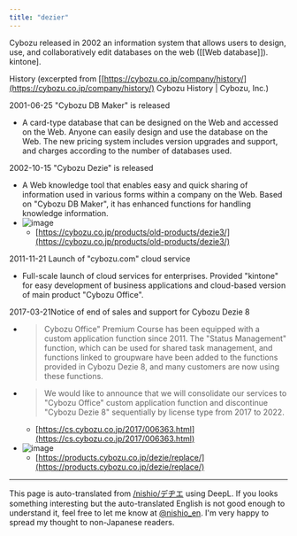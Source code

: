 ```yaml
---
title: "dezier"
---
```


Cybozu released in 2002 an information system that allows users to design, use, and collaboratively edit databases on the web ([[Web database]]). kintone].

History (excerpted from [[https://cybozu.co.jp/company/history/](https://cybozu.co.jp/company/history/) Cybozu History | Cybozu, Inc.)

2001-06-25 "Cybozu DB Maker" is released
- A card-type database that can be designed on the Web and accessed on the Web. Anyone can easily design and use the database on the Web. The new pricing system includes version upgrades and support, and charges according to the number of databases used.

2002-10-15 "Cybozu Dezie" is released
- A Web knowledge tool that enables easy and quick sharing of information used in various forms within a company on the Web. Based on "Cybozu DB Maker", it has enhanced functions for handling knowledge information.
- ![image](https://gyazo.com/2f8951b25f610bb34a2f679f5f12fbfc/thumb/1000)
    - [https://cybozu.co.jp/products/old-products/dezie3/](https://cybozu.co.jp/products/old-products/dezie3/)

2011-11-21 Launch of "cybozu.com" cloud service
- Full-scale launch of cloud services for enterprises. Provided "kintone" for easy development of business applications and cloud-based version of main product "Cybozu Office".

2017-03-21Notice of end of sales and support for Cybozu Dezie 8
- > Cybozu Office" Premium Course has been equipped with a custom application function since 2011. The "Status Management" function, which can be used for shared task management, and functions linked to groupware have been added to the functions provided in Cybozu Dezie 8, and many customers are now using these functions.
- >  We would like to announce that we will consolidate our services to "Cybozu Office" custom application function and discontinue "Cybozu Dezie 8" sequentially by license type from 2017 to 2022.
    - [https://cs.cybozu.co.jp/2017/006363.html](https://cs.cybozu.co.jp/2017/006363.html)
- ![image](https://gyazo.com/17b5125f296098fcd42dc69455aa3245/thumb/1000)
    - [https://products.cybozu.co.jp/dezie/replace/](https://products.cybozu.co.jp/dezie/replace/)

---
This page is auto-translated from [/nishio/デヂエ](https://scrapbox.io/nishio/デヂエ) using DeepL. If you looks something interesting but the auto-translated English is not good enough to understand it, feel free to let me know at [@nishio_en](https://twitter.com/nishio_en). I'm very happy to spread my thought to non-Japanese readers.